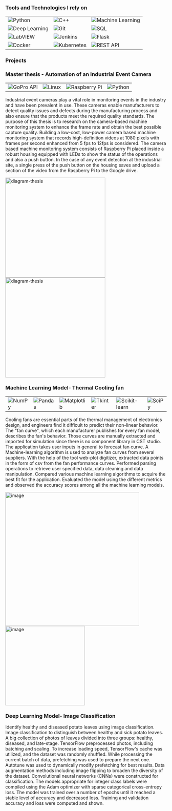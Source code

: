 
<!---
rajivkaushik11/rajivkaushik11 is a ✨ special ✨ repository because its `README.md` (this file) appears on your GitHub profile.
You can click the Preview link to take a look at your changes.
--->

<h3>Tools and Technologies I  rely on </h3>
<table>
  <tr>
    <td>
      <img alt="Python" src="https://img.shields.io/badge/-Python-3776AB?style=flat-square&logo=python&logoColor=white" />
    </td>
    <td>
      <img alt="C++" src="https://img.shields.io/badge/-C++-00599C?style=flat-square&logo=c%2B%2B&logoColor=white" />
    </td>
    <td>
      <img alt="Machine Learning" src="https://img.shields.io/badge/-Machine%20Learning-102230?style=flat-square&logo=machine-learning&logoColor=white" />
    </td>
  </tr>
  <tr>
    <td>
      <img alt="Deep Learning" src="https://img.shields.io/badge/-Deep%20Learning-102230?style=flat-square&logo=deep-learning&logoColor=white" />
    </td>
    <td>
      <img alt="Git" src="https://img.shields.io/badge/-Git-F05032?style=flat-square&logo=git&logoColor=white" />
    </td>
    <td>
      <img alt="SQL" src="https://img.shields.io/badge/-SQL-4479A1?style=flat-square&logo=sql&logoColor=white" />
    </td>
  </tr>
  <tr>
    <td>
      <img alt="LabVIEW" src="https://img.shields.io/badge/-LabVIEW-FFDB00?style=flat-square&logo=labview&logoColor=black" />
    </td>
    <td>
      <img alt="Jenkins" src="https://img.shields.io/badge/-Jenkins-D24939?style=flat-square&logo=jenkins&logoColor=white" />
    </td>
    <td>
      <img alt="Flask" src="https://img.shields.io/badge/-Flask-000000?style=flat-square&logo=flask&logoColor=white" />
    </td>
  </tr>
  <tr>
    <td>
      <img alt="Docker" src="https://img.shields.io/badge/-Docker-2496ED?style=flat-square&logo=docker&logoColor=white" />
    </td>
    <td>
      <img alt="Kubernetes" src="https://img.shields.io/badge/-Kubernetes-326CE5?style=flat-square&logo=kubernetes&logoColor=white" />
    </td>
    <td>
      <img alt="REST API" src="https://img.shields.io/badge/-REST%20API-02569B?style=flat-square&logo=fastapi&logoColor=white" />
    </td>
  </tr>
</table>

<h3>Projects</h3>
<h3> Master thesis - Automation of an Industrial Event Camera</h3>
<table>
  <tr>
    <td>
      <img alt="GoPro API" src="https://img.shields.io/badge/-GoPro%20API-00ADEF?style=flat-square&logo=gopro&logoColor=white" />
    </td>
    <td>
      <img alt="Linux" src="https://img.shields.io/badge/-Linux-FCC624?style=flat-square&logo=linux&logoColor=black" />
    </td>
    <td>
      <img alt="Raspberry Pi" src="https://img.shields.io/badge/-Raspberry%20Pi-A22846?style=flat-square&logo=raspberry-pi&logoColor=white" />
    </td>
    <td>
      <img alt="Python" src="https://img.shields.io/badge/-Python-3776AB?style=flat-square&logo=python&logoColor=white" />
    </td>
  </tr>
</table>


<p>Industrial event cameras play a vital role in monitoring events in the industry and have been prevalent in use. These cameras enable manufacturers to detect quality issues and defects during the manufacturing process and also ensure that the products meet the required quality standards. The purpose of this thesis is to research on the camera-based machine monitoring system to enhance the frame rate and obtain the best possible capture quality.
Building a low-cost, low-power camera based machine monitoring system that records high-definition videos at 1080 pixels with frames per second enhanced from 5 fps to 12fps is considered. The camera based machine monitoring system consists of Raspberry Pi placed inside a robust housing equipped with LEDs to show the status of the operations and also a push button. In the case of any event detection at the industrial site, a single press of the push button on the housing saves and upload a section of the video from the Raspberry Pi to the Google drive.</p>
<img width="312" alt="diagram-thesis" src="https://github.com/user-attachments/assets/1bd2e94c-b2b4-4fdc-a85a-0a6b77415f8f">
<img width="312" alt="diagram-thesis" src="https://github.com/user-attachments/assets/20b2adf6-5739-4927-bc57-8e846a83c71e">









<h3> Machine Learning Model- Thermal Cooling fan </h3>
<table>
  <tr>
    <td>
      <img alt="NumPy" src="https://img.shields.io/badge/-NumPy-013243?style=flat-square&logo=numpy&logoColor=white" />
    </td>
    <td>
      <img alt="Pandas" src="https://img.shields.io/badge/-Pandas-150458?style=flat-square&logo=pandas&logoColor=white" />
    </td>
    <td>
      <img alt="Matplotlib" src="https://img.shields.io/badge/-Matplotlib-3766AB?style=flat-square&logo=python&logoColor=white" />
    </td>
    <td>
      <img alt="Tkinter" src="https://img.shields.io/badge/-Tkinter-FF6F00?style=flat-square&logo=python&logoColor=white" />
    </td>
    <td>
      <img alt="Scikit-learn" src="https://img.shields.io/badge/-Scikit--learn-F7931E?style=flat-square&logo=scikit-learn&logoColor=white" />
    </td>
    <td>
      <img alt="SciPy" src="https://img.shields.io/badge/-SciPy-8CAAE6?style=flat-square&logo=scipy&logoColor=white" />
    </td>
  </tr>
</table>


<p> Cooling fans are essential parts of the thermal management of electronics design, and engineers find it difficult to predict their non-linear behavior. The "fan curve", which each manufacturer publishes for every fan model, describes the fan's behavior. Those curves are manually extracted and imported for simulation since there is no component library in CST studio. The application takes user inputs in general to forecast fan curve. A Machine-learning algorithm is used to analyze fan curves from several suppliers.  With the help of the tool web-plot digitizer, extracted data points in the form of csv from the fan performance curves. Performed parsing operations to retrieve user specified data, data cleaning and data manipulation. Compared various machine learning algorithms to acquire the best fit for the application. Evaluated the model using the different metrics and observed the accuracy scores among all the machine learning models.</p>

<img width="418" alt="image" src="https://github.com/user-attachments/assets/529bed10-11c1-4cd9-b6d1-9a5667da22db">
<img width="248" alt="image" src="https://github.com/user-attachments/assets/6c723d47-235d-434b-a99f-5873be85a314">

<h3> Deep Learning Model- Image Classification</h3>
<p> Identify healthy and diseased potato leaves using image classification.
Image classification to distinguish between healthy and sick potato leaves. A big collection of photos of leaves divided into three groups: healthy, diseased, and late-stage. TensorFlow preprocessed photos, including batching and scaling. To increase loading speed, TensorFlow's cache was utilized, and the dataset was randomly shuffled. While processing the current batch of data, prefetching was used to prepare the next one. Autotune was used to dynamically modify prefetching for best results. Data augmentation methods including image flipping to broaden the diversity of the dataset. Convolutional neural networks (CNNs) were constructed for classification. The models appropriate for integer class labels were compiled using the Adam optimizer with sparse categorical cross-entropy loss. The model was trained over a number of epochs until it reached a stable level of accuracy and decreased loss. Training and validation accuracy and loss were computed and shown.
  
</p>
















